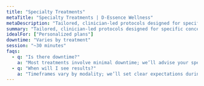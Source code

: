 ```yaml
---
title: "Specialty Treatments"
metaTitle: "Specialty Treatments | D‑Essence Wellness"
metaDescription: "Tailored, clinician-led protocols designed for specific concerns and results."
summary: "Tailored, clinician-led protocols designed for specific concerns and results."
idealFor: ["Personalized plans"]
downtime: "Varies by treatment"
session: "~30 minutes"
faqs:
  - q: "Is there downtime?"
    a: "Most treatments involve minimal downtime; we’ll advise your specific case."
  - q: "When will I see results?"
    a: "Timeframes vary by modality; we’ll set clear expectations during consultation."
---
```

